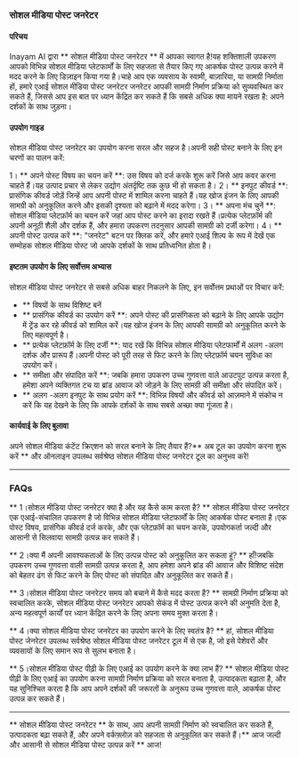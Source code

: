 ### सोशल मीडिया पोस्ट जनरेटर

#### परिचय
Inayam AI द्वारा ** सोशल मीडिया पोस्ट जनरेटर ** में आपका स्वागत है!यह शक्तिशाली उपकरण आपको विभिन्न सोशल मीडिया प्लेटफार्मों के लिए सहजता से तैयार किए गए आकर्षक पोस्ट उत्पन्न करने में मदद करने के लिए डिज़ाइन किया गया है।चाहे आप एक व्यवसाय के स्वामी, बाज़ारिया, या सामग्री निर्माता हों, हमारे एआई सोशल मीडिया पोस्ट जनरेटर जनरेटर आपकी सामग्री निर्माण प्रक्रिया को सुव्यवस्थित कर सकते हैं, जिससे आप इस बात पर ध्यान केंद्रित कर सकते हैं कि सबसे अधिक क्या मायने रखता है: अपने दर्शकों के साथ जुड़ना।

#### उपयोग गाइड
सोशल मीडिया पोस्ट जनरेटर का उपयोग करना सरल और सहज है।अपनी सही पोस्ट बनाने के लिए इन चरणों का पालन करें:

1। ** अपने पोस्ट विषय का चयन करें **: उस विषय को दर्ज करके शुरू करें जिसे आप कवर करना चाहते हैं।यह उत्पाद प्रचार से लेकर उद्योग अंतर्दृष्टि तक कुछ भी हो सकता है।
2। ** इनपुट कीवर्ड **: प्रासंगिक कीवर्ड जोड़ें जिन्हें आप अपनी पोस्ट में शामिल करना चाहते हैं।यह खोज इंजन के लिए आपकी सामग्री को अनुकूलित करने और इसकी दृश्यता को बढ़ाने में मदद करेगा।
3। ** अपना मंच चुनें **: सोशल मीडिया प्लेटफ़ॉर्म का चयन करें जहां आप पोस्ट करने का इरादा रखते हैं।प्रत्येक प्लेटफ़ॉर्म की अपनी अनूठी शैली और दर्शक हैं, और हमारा उपकरण तदनुसार आपकी सामग्री को दर्जी करेगा।
4। ** अपनी पोस्ट उत्पन्न करें **: "जनरेट" बटन पर क्लिक करें, और हमारे एआई शिल्प के रूप में देखें एक सम्मोहक सोशल मीडिया पोस्ट जो आपके दर्शकों के साथ प्रतिध्वनित होता है।

#### इष्टतम उपयोग के लिए सर्वोत्तम अभ्यास
सोशल मीडिया पोस्ट जनरेटर से सबसे अधिक बाहर निकलने के लिए, इन सर्वोत्तम प्रथाओं पर विचार करें:

- ** विषयों के साथ विशिष्ट बनें
- ** प्रासंगिक कीवर्ड का उपयोग करें **: अपने पोस्ट की प्रासंगिकता को बढ़ाने के लिए आपके उद्योग में ट्रेंड कर रहे कीवर्ड को शामिल करें।यह खोज इंजन के लिए आपकी सामग्री को अनुकूलित करने के लिए महत्वपूर्ण है।
- ** प्रत्येक प्लेटफ़ॉर्म के लिए दर्जी **: याद रखें कि विभिन्न सोशल मीडिया प्लेटफार्मों में अलग -अलग दर्शक और प्रारूप हैं।अपनी पोस्ट को पूरी तरह से फिट करने के लिए प्लेटफ़ॉर्म चयन सुविधा का उपयोग करें।
- ** समीक्षा और संपादित करें **: जबकि हमारा उपकरण उच्च गुणवत्ता वाले आउटपुट उत्पन्न करता है, हमेशा अपने व्यक्तिगत टच या ब्रांड आवाज को जोड़ने के लिए सामग्री की समीक्षा और संपादित करें।
- ** अलग -अलग इनपुट के साथ प्रयोग करें **: विभिन्न विषयों और कीवर्ड को आज़माने में संकोच न करें कि यह देखने के लिए कि आपके दर्शकों के साथ सबसे अच्छा क्या गूंजता है।

#### कार्यवाई के लिए बुलावा
अपने सोशल मीडिया कंटेंट क्रिएशन को सरल बनाने के लिए तैयार हैं?** अब टूल का उपयोग करना शुरू करें ** और ऑनलाइन उपलब्ध सर्वश्रेष्ठ सोशल मीडिया पोस्ट जनरेटर टूल का अनुभव करें!

---

### FAQs

** 1।सोशल मीडिया पोस्ट जनरेटर क्या है और यह कैसे काम करता है? **
सोशल मीडिया पोस्ट जनरेटर एक एआई-संचालित उपकरण है जो विभिन्न सोशल मीडिया प्लेटफार्मों के लिए आकर्षक पोस्ट बनाता है।एक पोस्ट विषय, प्रासंगिक कीवर्ड दर्ज करके, और एक प्लेटफ़ॉर्म का चयन करके, उपयोगकर्ता जल्दी और आसानी से सिलवाया सामग्री उत्पन्न कर सकते हैं।

** 2।क्या मैं अपनी आवश्यकताओं के लिए उत्पन्न पोस्ट को अनुकूलित कर सकता हूं? **
हाँ!जबकि उपकरण उच्च गुणवत्ता वाली सामग्री उत्पन्न करता है, आप हमेशा अपने ब्रांड की आवाज और विशिष्ट संदेश को बेहतर ढंग से फिट करने के लिए पोस्ट को संपादित और अनुकूलित कर सकते हैं।

** 3।सोशल मीडिया पोस्ट जनरेटर समय को बचाने में कैसे मदद करता है? **
सामग्री निर्माण प्रक्रिया को स्वचालित करके, सोशल मीडिया पोस्ट जनरेटर आपको सेकंड में पोस्ट उत्पन्न करने की अनुमति देता है, अन्य महत्वपूर्ण कार्यों पर ध्यान केंद्रित करने के लिए अपना समय मुक्त करता है।

** 4।क्या सोशल मीडिया पोस्ट जनरेटर का उपयोग करने के लिए स्वतंत्र है? **
हां, सोशल मीडिया पोस्ट जेनरेटर उपलब्ध सर्वश्रेष्ठ सोशल मीडिया पोस्ट जनरेटर टूल में से एक है, जो इसे पेशेवरों और व्यवसायों के लिए समान रूप से सुलभ बनाता है।

** 5।सोशल मीडिया पोस्ट पीढ़ी के लिए एआई का उपयोग करने के क्या लाभ हैं? **
सोशल मीडिया पोस्ट पीढ़ी के लिए एआई का उपयोग करना सामग्री निर्माण प्रक्रिया को सरल बनाता है, उत्पादकता बढ़ाता है, और यह सुनिश्चित करता है कि आप अपने दर्शकों की जरूरतों के अनुरूप उच्च गुणवत्ता वाले, आकर्षक पोस्ट उत्पन्न कर सकते हैं।

---

** सोशल मीडिया पोस्ट जनरेटर ** के साथ, आप अपनी सामग्री निर्माण को स्वचालित कर सकते हैं, उत्पादकता बढ़ा सकते हैं, और अपने वर्कफ़्लोज़ को सहजता से अनुकूलित कर सकते हैं।** आज जल्दी और आसानी से सोशल मीडिया पोस्ट उत्पन्न करें ** आज!